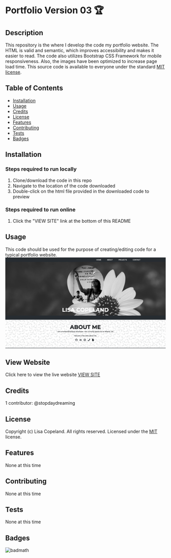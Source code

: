 # Portfolio Version 03 🏆

## Description 
This repository is the where I develop the code my portfolio website. The HTML is valid and semantic, which improves accessibility and makes it easier to read. The code also utilizes Bootstrap CSS Framework for mobile responsiveness. Also, the images have been optimized to increase page load time. This source code is available to everyone under the standard [MIT license](LICENSE).


## Table of Contents

* [Installation](#installation)
* [Usage](#usage)
* [Credits](#credits)
* [License](#license)
* [Features](#features)
* [Contributing](#contributing)
* [Tests](#tests)
* [Badges](#badges)


## Installation
### Steps required to run locally
1. Clone/download the code in this repo
2. Navigate to the location of the code downloaded
3. Double-click on the html file provided in the downloaded code to preview
### Steps required to run online
1. Click the "VIEW SITE" link at the bottom of this README

## Usage 
This code should be used for the purpose of creating/editing code for a typical portfolio website.
![portfolio](./assets/images/screenshot.png)

## View Website
Click here to view the live website [VIEW SITE](#)


## Credits
1 contributor: @stopdaydreaming

## License
Copyright (c) Lisa Copeland. All rights reserved.
Licensed under the [MIT](LICENSE) license.

## Features
None at this time

## Contributing
None at this time

## Tests
None at this time

## Badges 
![badmath](https://img.shields.io/badge/license-MIT-yellow)  

